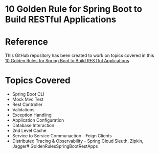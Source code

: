 # 10 Golden Rule for Spring Boot to Build RESTful Applications

# Reference
This GitHub repository has been created to work on topics covered in this [10 Golden Rules for Spring Boot to Build RESTful Applications](https://www.youtube.com/watch?v=2PtrtAmcnSE).

# Topics Covered
- Spring Boot CLI
- Mock Mvc Test
- Rest Controller
- Validations
- Exception Handling
- Application Configuration
- Database Interaction
- 2nd Level Cache
- Service to Service Communaction - Feign Clients
- Distributed Tracing & Observability - Spring Cloud Sleuth, Zipkin, Jagger# GoldenRulesSpringBootRestApps
